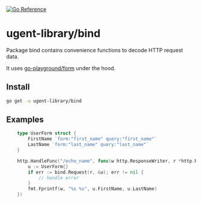 [![Go Reference](https://pkg.go.dev/badge/github.com/ugent-library/bind.svg)](https://pkg.go.dev/github.com/ugent-library/bind)

# ugent-library/bind

Package bind contains convenience functions to decode HTTP request data.

It uses [go-playground/form](https://github.com/go-playground/form) under the hood.

## Install

```sh
go get -u ugent-library/bind
```
## Examples

```go
    type UserForm struct {
        FirstName `form:"first_name" query:"first_name"`
        LastName `form:"last_name" query:"last_name"`
    }

    http.HandleFunc("/echo_name", func(w http.ResponseWriter, r *http.Request) {
        u := UserForm{}
        if err := bind.Request(r, &u); err != nil {
            // handle error
        }
        fmt.Fprintf(w, "%s %s", u.FirstName, u.LastName)
    })
```
